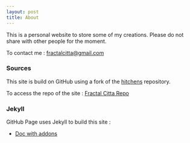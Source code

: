 ```yaml
---
layout: post
title: About
---
```


This is a personal website to store some of my creations. Please do not share with other people for the moment.

To contact me : [fractalcitta@gmail.com](mailto:fractalcitta@gmail.com)

### Sources

This site is build on GitHub using a fork of the [hitchens](https://github.com/patdryburgh/hitchens/) repository.

To access the repo of the site : [Fractal Citta Repo](https://github.com/fractalcitta/fractalcitta.github.io)

### Jekyll

GitHub Page uses Jekyll to build this site : 

- [Doc with addons](https://jekyllcodex.org/)




